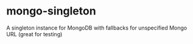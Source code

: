 # mongo-singleton
A singleton instance for MongoDB with fallbacks for unspecified Mongo URL (great for testing)
